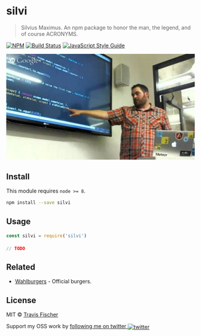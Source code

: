 # silvi

> Silvius Maximus. An npm package to honor the man, the legend, and of course ACRONYMS.

[![NPM](https://img.shields.io/npm/v/silvi.svg)](https://www.npmjs.com/package/silvi) [![Build Status](https://travis-ci.com/transitive-bullshit/silvi.svg?branch=master)](https://travis-ci.com/transitive-bullshit/silvi) [![JavaScript Style Guide](https://img.shields.io/badge/code_style-standard-brightgreen.svg)](https://standardjs.com)

![](./silvi.jpg)

## Install

This module requires `node >= 8`.

```bash
npm install --save silvi
```

## Usage

```js
const silvi = require('silvi')

// TODO
```

## Related

-   [Wahlburgers](https://www.silvisrestaurant.com/) - Official burgers.

## License

MIT © [Travis Fischer](https://github.com/transitive-bullshit)

Support my OSS work by <a href="https://twitter.com/transitive_bs">following me on twitter <img src="https://storage.googleapis.com/saasify-assets/twitter-logo.svg" alt="twitter" height="24px" align="center"></a>
